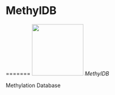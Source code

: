 # MethylDB
=======
<img src=https://raw.githubusercontent.com/dmlc/dmlc.github.io/master/img/logo-m/mxnet2.png width=135/> *MethylDB*


Methylation Database
